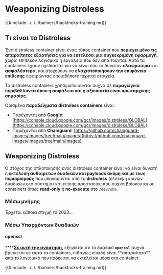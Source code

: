 # Weaponizing Distroless

{{#include ../../../banners/hacktricks-training.md}}

## Τι είναι το Distroless

Ένα distroless container είναι ένας τύπος container που **περιέχει μόνο τις απαραίτητες εξαρτήσεις για να εκτελέσει μια συγκεκριμένη εφαρμογή**, χωρίς επιπλέον λογισμικό ή εργαλεία που δεν απαιτούνται. Αυτά τα containers έχουν σχεδιαστεί για να είναι όσο το δυνατόν **ελαφρύτερα** και **ασφαλέστερα**, και στοχεύουν να **ελαχιστοποιήσουν την επιφάνεια επίθεσης** αφαιρώντας οποιαδήποτε περιττά στοιχεία.

Τα distroless containers χρησιμοποιούνται συχνά σε **παραγωγικά περιβάλλοντα όπου η ασφάλεια και η αξιοπιστία είναι πρωταρχικής σημασίας**.

Ορισμένα **παραδείγματα** **distroless containers** είναι:

- Παρέχονται από **Google**: [https://console.cloud.google.com/gcr/images/distroless/GLOBAL](https://console.cloud.google.com/gcr/images/distroless/GLOBAL)
- Παρέχονται από **Chainguard**: [https://github.com/chainguard-images/images/tree/main/images](https://github.com/chainguard-images/images/tree/main/images)

## Weaponizing Distroless

Ο στόχος της οπλοποίησης ενός distroless container είναι να είναι δυνατή η **εκτέλεση αυθαίρετων δυαδικών και payloads ακόμη και με τους περιορισμούς** που υπονοούνται από το **distroless** (έλλειψη κοινών δυαδικών στο σύστημα) και επίσης προστασίες που συχνά βρίσκονται σε containers όπως **read-only** ή **no-execute** στο `/dev/shm`.

### Μέσω μνήμης

Έρχεται κάποια στιγμή το 2023...

### Μέσω Υπαρχόντων δυαδικών

#### openssl

\***\*[**Σε αυτή την ανάρτηση,**](https://www.form3.tech/engineering/content/exploiting-distroless-images) εξηγείται ότι το δυαδικό **`openssl`** συχνά βρίσκεται σε αυτά τα containers, πιθανώς επειδή είναι **απαραίτητο\*\* από το λογισμικό που πρόκειται να εκτελείται μέσα στο container.

{{#include ../../../banners/hacktricks-training.md}}
